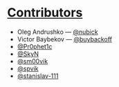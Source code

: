 [Contributors](https://github.com/finsight/QUIKSharp/graphs/contributors)
===

* Oleg Andrushko &mdash; [@nubick](https://github.com/nubick)
* Victor Baybekov &mdash; [@buybackoff](https://github.com/buybackoff)
* [@Pr0phet1c](https://github.com/Pr0phet1c)
* [@SkyN](https://github.com/SkyN)
* [@sm00vik](https://github.com/sm00vik)
* [@spvik](https://github.com/spvik)
* [@stanislav-111](https://github.com/stanislav-111)

